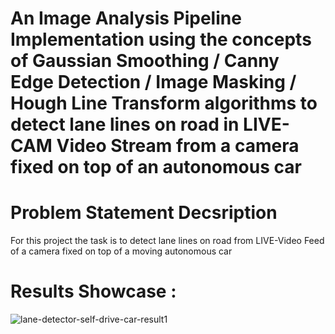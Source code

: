 # An Image Analysis Pipeline Implementation using the concepts of Gaussian Smoothing / Canny Edge Detection / Image Masking / Hough Line Transform algorithms to detect lane lines on road in LIVE-CAM Video Stream from a camera fixed on top of an autonomous car

# Problem Statement Decsription 

For this project the task is to detect lane lines on road from LIVE-Video Feed of a camera fixed on top of a moving autonomous car

# Results Showcase :

![lane-detector-self-drive-car-result1](https://user-images.githubusercontent.com/25223180/51797438-9af10100-2229-11e9-81c0-67c4c8f1ec13.gif)





